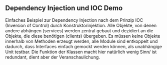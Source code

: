 ## Dependency Injection und IOC Demo

Einfaches Beispiel zur Dependency Injection nach dem Prinzip IOC (Inversion of Control) durch Konstruktorinjektion. Alle Objekte, von denen andere abhängen (services) werden zentral gebaut und dezidiert an die Objekte, die diese benötigen (clients) übergeben. Es müssen keine Objekte innerhalb von Methoden erzeugt werden, alle Module sind entkoppelt und dadurch, dass Interfaces einfach gemockt werden können, als unabhängige Unit testbar.
Die Funktion der Klassen macht hier natürlich wenig Sinn/ ist redundant, dient aber der Veranschaulichung.
